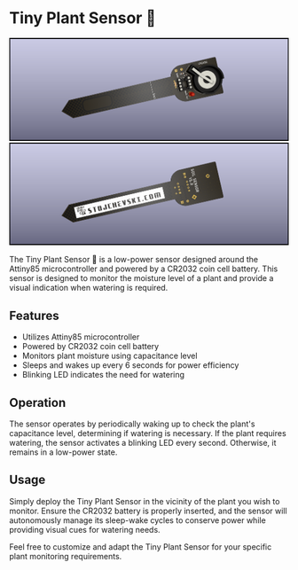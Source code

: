 # Tiny Plant Sensor 🌱

![screenshot #1](screenshots/tiny-plant-sensor.png)
![screenshot #2](screenshots/tiny-plant-sensor-2.png)

The Tiny Plant Sensor 🌱 is a low-power sensor designed around the Attiny85 microcontroller and powered by a CR2032 coin cell battery. This sensor is designed to monitor the moisture level of a plant and provide a visual indication when watering is required.

## Features

- Utilizes Attiny85 microcontroller
- Powered by CR2032 coin cell battery
- Monitors plant moisture using capacitance level
- Sleeps and wakes up every 6 seconds for power efficiency
- Blinking LED indicates the need for watering

## Operation

The sensor operates by periodically waking up to check the plant's capacitance level, determining if watering is necessary. If the plant requires watering, the sensor activates a blinking LED every second. Otherwise, it remains in a low-power state.

## Usage

Simply deploy the Tiny Plant Sensor in the vicinity of the plant you wish to monitor. Ensure the CR2032 battery is properly inserted, and the sensor will autonomously manage its sleep-wake cycles to conserve power while providing visual cues for watering needs.

Feel free to customize and adapt the Tiny Plant Sensor for your specific plant monitoring requirements.
